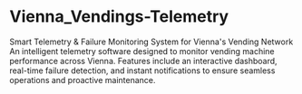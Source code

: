 # Vienna_Vendings-Telemetry
Smart Telemetry &amp; Failure Monitoring System for Vienna's Vending Network An intelligent telemetry software designed to monitor vending machine performance across Vienna. Features include an interactive dashboard, real-time failure detection, and instant notifications to ensure seamless operations and proactive maintenance.
